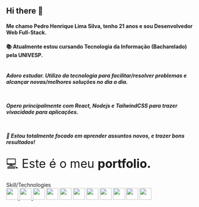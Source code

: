## Hi there 👋


#### Me chamo Pedro Henrique Lima Silva, tenho 21 anos e sou Desenvolvedor Web Full-Stack. 

#### 📚 Atualmente estou cursando Tecnologia da Informação (Bacharelado) pela UNIVESP.

<div style="display: flex; flex-direction: column; gap: 4px">
<h5>Adoro estudar. Utilizo da tecnologia para facilitar/resolver problemas e alcançar novas/melhores soluções no dia a dia.</h5>
<h5>Opero principalmente com React, Nodejs e TailwindCSS para trazer vivacidade para aplicações.</h5>
<h5>🎯 Estou totalmente focado em aprender assuntos novos, e trazer bons resultados!</h5>
<a href="https://limasilva.tech" style="font-size: 32px; text-decoration: none;">💻 Este é o meu <b>portfolio.</b></a>
</div>

</br>
Skill/Technologies
<div style="display: flex; flex-direction: column">
<div style="display: inline-block">
  <a href="https://developer.mozilla.org/en-US/docs/Web/JavaScript"> <img style="height:32px;"  src="https://cdn.jsdelivr.net/gh/devicons/devicon/icons/javascript/javascript-original.svg" /> </a>
  <a href="https://www.typescriptlang.org"> <img style="height:32px;" src="https://cdn.jsdelivr.net/gh/devicons/devicon/icons/typescript/typescript-original.svg" /> </a>
    
   <a href="https://pt-br.react.dev/blog/2023/03/16/introducing-react-dev">
  <img style="height:32px;"  src="https://cdn.jsdelivr.net/gh/devicons/devicon/icons/react/react-original.svg" /></a>

  <a href="https://nodejs.org/en">
  <img style="height: 32px;" src="https://cdn.jsdelivr.net/gh/devicons/devicon/icons/nodejs/nodejs-original.svg" /></a>
  
   <a href="https://www.python.org">
  <img style="height: 32px;" src="https://cdn.jsdelivr.net/gh/devicons/devicon/icons/python/python-original.svg" /></a>
  
   <a href="https://cplusplus.com">
  <img style="height: 32px;" src="https://cdn.jsdelivr.net/gh/devicons/devicon/icons/cplusplus/cplusplus-original.svg" /></a>

  <div style="display: inline-block">
  <a href="https://www.mongodb.com">
  <img style="height:32px;"  src="https://cdn.jsdelivr.net/gh/devicons/devicon/icons/mongodb/mongodb-original.svg" /></a>
  <a href="https://www.mysql.com">
  <img style="height:32px;"  src="https://cdn.jsdelivr.net/gh/devicons/devicon/icons/mysql/mysql-plain-wordmark.svg" /></a>
          
  </div>

  
  <div style="display: inline-block">
   <a href="https://www.figma.com">
  <img style="height: 32px;" src="https://cdn.jsdelivr.net/gh/devicons/devicon/icons/figma/figma-original.svg" /></a>
  
   <a href="https://git-scm.com">
  <img style="height: 32px;" src="https://cdn.jsdelivr.net/gh/devicons/devicon/icons/git/git-original.svg" /></a>
  
   <a href="https://github.com">
  <img style="height: 32px;" src="https://cdn.jsdelivr.net/gh/devicons/devicon/icons/github/github-original.svg" /></a>
  </div>
   
  
</div>
          
          
          
          
          
          
  
</div>
